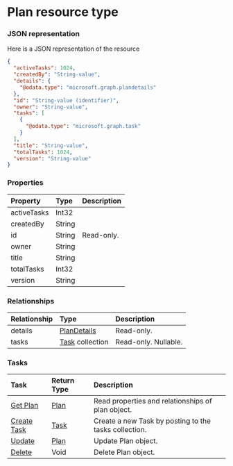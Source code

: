 # Plan resource type



### JSON representation

Here is a JSON representation of the resource

<!-- {
  "blockType": "resource",
  "optionalProperties": [
    "details",
    "tasks"
  ],
  "@odata.type": "microsoft.graph.plan"
}-->

```json
{
  "activeTasks": 1024,
  "createdBy": "String-value",
  "details": {
    "@odata.type": "microsoft.graph.plandetails"
  },
  "id": "String-value (identifier)",
  "owner": "String-value",
  "tasks": [
    {
      "@odata.type": "microsoft.graph.task"
    }
  ],
  "title": "String-value",
  "totalTasks": 1024,
  "version": "String-value"
}

```
### Properties
| Property	   | Type	|Description|
|:---------------|:--------|:----------|
|activeTasks|Int32||
|createdBy|String||
|id|String| Read-only.|
|owner|String||
|title|String||
|totalTasks|Int32||
|version|String||

### Relationships
| Relationship | Type	|Description|
|:---------------|:--------|:----------|
|details|[PlanDetails](plandetails.md)| Read-only.|
|tasks|[Task](task.md) collection| Read-only. Nullable.|

### Tasks

| Task		   | Return Type	|Description|
|:---------------|:--------|:----------|
|[Get Plan](../api/plan_get.md) | [Plan](plan.md) |Read properties and relationships of plan object.|
|[Create Task](../api/plan_post_tasks.md) |[Task](task.md)| Create a new Task by posting to the tasks collection.|
|[Update](../api/plan_update.md) | [Plan](plan.md)	|Update Plan object. |
|[Delete](../api/plan_delete.md) | Void	|Delete Plan object. |

<!-- uuid: ebdf1641-9c08-41f4-a337-ba6b6cd5ae39
2015-10-19 08:55:36 UTC -->
<!-- {
  "type": "#page.annotation",
  "description": "Plan resource",
  "keywords": "",
  "section": "documentation",
  "tocPath": ""
}-->